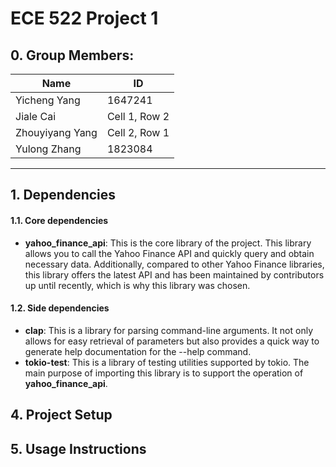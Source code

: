 # ECE 522 Project 1

## 0. Group Members: 
| Name      | ID      |
| ------------- | ------------- |
| Yicheng Yang | 1647241 |
| Jiale Cai | Cell 1, Row 2 |
| Zhouyiyang Yang | Cell 2, Row 1 |
| Yulong Zhang | 1823084 |
___

## 1. Dependencies
#### 1.1. Core dependencies
- **yahoo_finance_api**: This is the core library of the project. This library allows you to call the Yahoo Finance API and quickly query and obtain necessary data. Additionally, compared to other Yahoo Finance libraries, this library offers the latest API and has been maintained by contributors up until recently, which is why this library was chosen.
#### 1.2. Side dependencies
- **clap**: This is a library for parsing command-line arguments. It not only allows for easy retrieval of parameters but also provides a quick way to generate help documentation for the --help command.
- **tokio-test**: This is a library of testing utilities supported by tokio. The main purpose of importing this library is to support the operation of **yahoo_finance_api**.

## 4. Project Setup

## 5. Usage Instructions